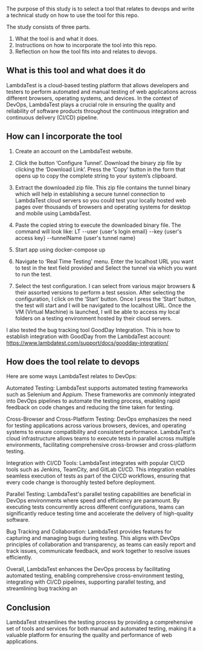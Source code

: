 The purpose of this study is to select a tool that relates to devops and write a technical study on how to use the tool for this repo.

The study consists of three parts.

1. What the tool is and what it does.
2. Instructions on how to incorporate the tool into this repo.
3. Reflection on how the tool fits into and relates to devops.

## What is this tool and what does it do
LambdaTest is a cloud-based testing platform that allows developers and testers to perform automated and manual testing of web applications across different browsers, operating systems, and devices. In the context of DevOps, LambdaTest plays a crucial role in ensuring the quality and reliability of software products throughout the continuous integration and continuous delivery (CI/CD) pipeline.

## How can I incorporate the tool
1. Create an account on the LambdaTest website.

2. Click the button ‘Configure Tunnel’. Download the binary zip file by clicking the ‘Download Link’. Press the ‘Copy’ button in the form that opens up to copy the complete string to your system’s clipboard.

2. Extract the downloaded zip file. This zip file contains the tunnel binary which will help in establishing a secure tunnel connection to LambdaTest cloud servers so you could test your locally hosted web pages over thousands of browsers and operating systems for desktop and mobile using LambdaTest.

4. Paste the copied string to execute the downloaded binary file. The command will look like:
LT --user {user's login email} --key {user's access key} --tunnelName {user's tunnel name}

5. Start app using docker-compose up

6. Navigate to ‘Real Time Testing’ menu. Enter the localhost URL you want to test in the text field provided and Select the tunnel via which you want to run the test.

7. Select the test configuration. I can select from various major browsers & their assorted versions to perform a test session. After selecting the configuration, I click on the ‘Start’ button. Once I press the ‘Start’ button, the test will start and I will be navigated to the localhost URL. Once the VM (Virtual Machine) is launched, I will be able to access my local folders on a testing environment hosted by their cloud servers.

I also tested the bug tracking tool GoodDay Integration. This is how to establish integration with GoodDay from the LambdaTest account: https://www.lambdatest.com/support/docs/goodday-integration/

## How does the tool relate to devops
Here are some ways LambdaTest relates to DevOps:

Automated Testing: LambdaTest supports automated testing frameworks such as Selenium and Appium. These frameworks are commonly integrated into DevOps pipelines to automate the testing process, enabling rapid feedback on code changes and reducing the time taken for testing.

Cross-Browser and Cross-Platform Testing: DevOps emphasizes the need for testing applications across various browsers, devices, and operating systems to ensure compatibility and consistent performance. LambdaTest's cloud infrastructure allows teams to execute tests in parallel across multiple environments, facilitating comprehensive cross-browser and cross-platform testing.

Integration with CI/CD Tools: LambdaTest integrates with popular CI/CD tools such as Jenkins, TeamCity, and GitLab CI/CD. This integration enables seamless execution of tests as part of the CI/CD workflows, ensuring that every code change is thoroughly tested before deployment.

Parallel Testing: LambdaTest's parallel testing capabilities are beneficial in DevOps environments where speed and efficiency are paramount. By executing tests concurrently across different configurations, teams can significantly reduce testing time and accelerate the delivery of high-quality software.

Bug Tracking and Collaboration: LambdaTest provides features for capturing and managing bugs during testing. This aligns with DevOps principles of collaboration and transparency, as teams can easily report and track issues, communicate feedback, and work together to resolve issues efficiently.

Overall, LambdaTest enhances the DevOps process by facilitating automated testing, enabling comprehensive cross-environment testing, integrating with CI/CD pipelines, supporting parallel testing, and streamlining bug tracking an

## Conclusion
LambdaTest streamlines the testing process by providing a comprehensive set of tools and services for both manual and automated testing, making it a valuable platform for ensuring the quality and performance of web applications.
